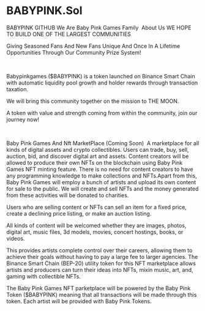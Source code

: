 # BABYPINK.Sol
BABYPINK GITHUB
We Are Baby Pink  Games Family
​
About Us
WE HOPE TO BUILD ONE OF THE LARGEST COMMUNITIES

Giving Seasoned Fans And New Fans Unique And Once In A Lifetime Opportunities Through Our Community Prize System!

​

Babypinkgames ($BABYPINK) is a token launched on Binance Smart Chain with automatic liquidity pool growth and holder rewards through transaction taxation.

We will bring this community together on the mission to THE MOON.

A token with value and strength coming from within the community, join our journey now!

​

Baby Pink Games And Nft MarketPlace (Coming Soon)
​
​A marketplace for all kinds of digital assets and crypto collectibles. Users can trade, buy, sell, auction, bid, and discover digital art and assets. Content creators will be allowed to produce their own NFTs on the blockchain using Baby Pink Games NFT minting feature. There is no need for content creators to have any programming knowledge to make collections and NFTs.
​
Apart from this, Baby Pink Games will employ a bunch of artists and upload its own content for sale to the public. We will create and sell NFTs and the money generated from these activities will be donated to charities.

Users who are selling content or NFTs can sell an item for a fixed price, create a declining price listing, or make an auction listing.

All kinds of content will be welcomed whether they are images, photos, digital art, music files, 3d models, movies, concert hostings, books, or videos.

This provides artists complete control over their careers, allowing them to achieve their goals without having to pay a large fee to larger agencies. The Binance Smart Chain (BEP-20) utility token for this NFT marketplace allows artists and producers can turn their ideas into NFTs, mixin music, art, and, gaming with collectible NFTs.

The Baby Pink Games NFT parketplace will be powered by the Baby Pink Token ($BABYPINK) meaning that all transactions will be made through this token. Each artist will be provided with Baby Pink Tokens.
